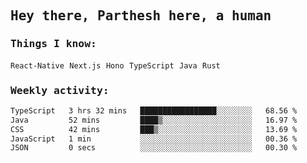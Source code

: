 <samp>
    <h2>Hey there, Parthesh here, a human</h2>
    <h3>Things I know: </h3>
    <code>React-Native</code> <code>Next.js</code> <code>Hono</code> <code>TypeScript</code> <code>Java</code> <code>Rust</code>
    <h3>Weekly activity:</h3>
<!--START_SECTION:waka-->

```txt
TypeScript   3 hrs 32 mins   █████████████████░░░░░░░░   68.56 %
Java         52 mins         ████▒░░░░░░░░░░░░░░░░░░░░   16.97 %
CSS          42 mins         ███▒░░░░░░░░░░░░░░░░░░░░░   13.69 %
JavaScript   1 min           ░░░░░░░░░░░░░░░░░░░░░░░░░   00.36 %
JSON         0 secs          ░░░░░░░░░░░░░░░░░░░░░░░░░   00.30 %
```

<!--END_SECTION:waka-->
</samp>
